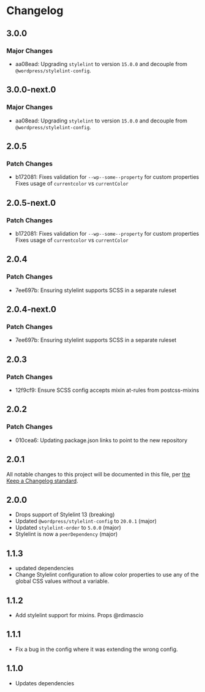 # Changelog

## 3.0.0

### Major Changes

- aa08ead: Upgrading `stylelint` to version `15.0.0` and decouple from `@wordpress/stylelint-config`.

## 3.0.0-next.0

### Major Changes

- aa08ead: Upgrading `stylelint` to version `15.0.0` and decouple from `@wordpress/stylelint-config`.

## 2.0.5

### Patch Changes

- b172081: Fixes validation for `--wp--some--property` for custom properties
  Fixes usage of `currentcolor` vs `currentColor`

## 2.0.5-next.0

### Patch Changes

- b172081: Fixes validation for `--wp--some--property` for custom properties
  Fixes usage of `currentcolor` vs `currentColor`

## 2.0.4

### Patch Changes

- 7ee697b: Ensuring stylelint supports SCSS in a separate ruleset

## 2.0.4-next.0

### Patch Changes

- 7ee697b: Ensuring stylelint supports SCSS in a separate ruleset

## 2.0.3

### Patch Changes

- 12f9cf9: Ensure SCSS config accepts mixin at-rules from postcss-mixins

## 2.0.2

### Patch Changes

- 010cea6: Updating package.json links to point to the new repository

## 2.0.1

All notable changes to this project will be documented in this file, per [the Keep a Changelog standard](http://keepachangelog.com/).

## 2.0.0

- Drops support of Stylelint 13 (breaking)
- Updated `@wordpress/stylelint-config` to `20.0.1` (major)
- Updated `stylelint-order` to `5.0.0` (major)
- Stylelint is now a `peerDependency` (major)

## 1.1.3

- updated dependencies
- Change Stylelint configuration to allow color properties to use any of the global CSS values without a variable.

## 1.1.2

- Add stylelint support for mixins. Props @rdimascio

## 1.1.1

- Fix a bug in the config where it was extending the wrong config.

## 1.1.0

- Updates dependencies
